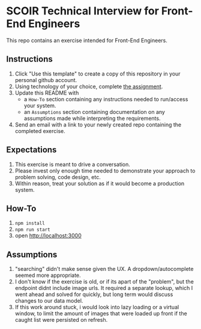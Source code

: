 # SCOIR Technical Interview for Front-End Engineers
This repo contains an exercise intended for Front-End Engineers.

## Instructions
1. Click "Use this template" to create a copy of this repository in your personal github account.
1. Using technology of your choice, complete [the assignment](./Assignment.md).
1. Update this README with
    * a `How-To` section containing any instructions needed to run/access your system.
    * an `Assumptions` section containing documentation on any assumptions made while interpreting the requirements.
1. Send an email with a link to your newly created repo containing the completed exercise.


## Expectations
1. This exercise is meant to drive a conversation.
1. Please invest only enough time needed to demonstrate your approach to problem solving, code design, etc.
1. Within reason, treat your solution as if it would become a production system.


## How-To
1. `npm install`
2. `npm run start`
3. open [http://localhost:3000](http://localhost:3000)

## Assumptions
1. "searching" didn't make sense given the UX. A dropdown/autocomplete seemed more appropriate.
2. I don't know if the exercise is old, or if its apart of the "problem", but the endpoint didnt include image urls. It required a separate lookup, which I went ahead and solved for quickly, but long term would discuss changes to our data model.
3. If this work around stuck, i would look into lazy loading or a virtual window, to limit the amount of images that were loaded up front if the caught list were persisted on refresh.